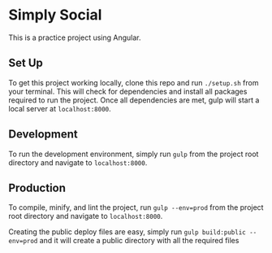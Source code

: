 # Simply Social 
This is a practice project using Angular.

## Set Up 
To get this project working locally, clone this repo and run `./setup.sh` from your terminal. This will check for dependencies and install all packages required to run the project. Once all dependencies are met, gulp will start a local server at `localhost:8000`.

## Development 
To run the development environment, simply run  `gulp` from the project root directory and navigate to `localhost:8000`. 

## Production 
To compile, minify, and lint the project, run `gulp --env=prod` from the project root directory and navigate to `localhost:8000`.

Creating the public deploy files are easy, simply run `gulp build:public --env=prod` and it will create a public directory with all the required files